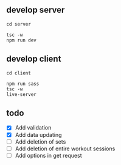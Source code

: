## develop server

```
cd server

tsc -w
npm run dev
```

## develop client

```
cd client

npm run sass
tsc -w
live-server
```

## todo

- [x] Add validation
- [x] Add data updating
- [ ] Add deletion of sets
- [ ] Add deletion of entire workout sessions
- [ ] Add options in get request